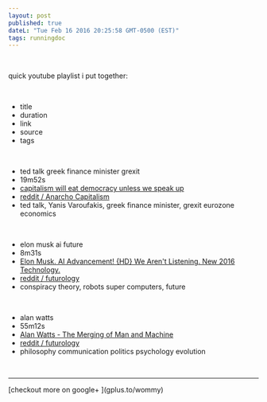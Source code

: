 ```yaml
---
layout: post
published: true
dateL: "Tue Feb 16 2016 20:25:58 GMT-0500 (EST)"
tags: runningdoc
---
```


<br>

quick youtube playlist i put together:

<br>

- title
- duration
- link
- source
- tags

<br>

- ted talk greek finance minister grexit
- 19m52s
- [ capitalism will eat democracy unless we speak up](https://youtu.be/GB4s5b9NL3I)
- [reddit / Anarcho Capitalism](https://www.reddit.com/r/Anarcho_Capitalism/comments/45yqnh/wow_ted_talks_really_suck_now_capitalism_will_eat/)
- ted talk, Yanis Varoufakis, greek finance minister, grexit eurozone economics

<br>

- elon musk ai future 
- 8m31s
- [Elon Musk. AI Advancement! {HD} We Aren't Listening. New 2016 Technology.](https://www.youtube.com/watch?v=RrXS24CDqc4)
- [reddit / futurology](https://www.reddit.com/r/Futurology/comments/45icn1/elon_musk_ai_advancement_will_be_here_before_we/)
- conspiracy theory, robots super computers, future

<br>

- alan watts 
- 55m12s 
- [Alan Watts - The Merging of Man and Machine](https://www.youtube.com/watch?v=_aeC8zcS1TU)
- [reddit / futurology](https://www.reddit.com/r/Futurology/comments/45gdmc/alan_watts_the_merging_of_man_and_machine/)
- philosophy communication politics psychology evolution


<br>
<hr>
[checkout more on google+ ](gplus.to/wommy)